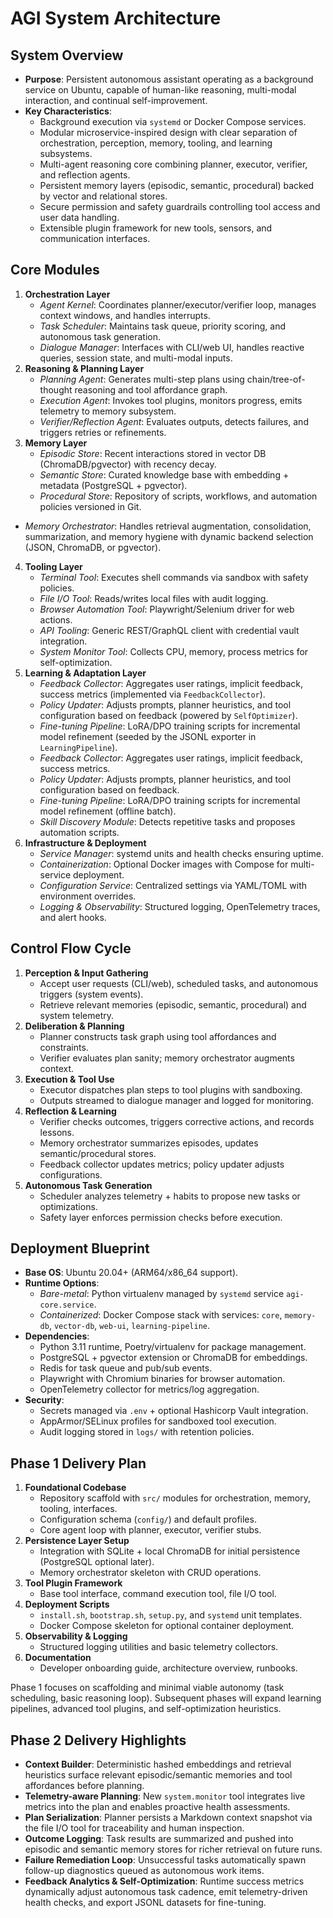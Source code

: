 # AGI System Architecture

## System Overview
- **Purpose**: Persistent autonomous assistant operating as a background service on Ubuntu, capable of human-like reasoning, multi-modal interaction, and continual self-improvement.
- **Key Characteristics**:
  - Background execution via `systemd` or Docker Compose services.
  - Modular microservice-inspired design with clear separation of orchestration, perception, memory, tooling, and learning subsystems.
  - Multi-agent reasoning core combining planner, executor, verifier, and reflection agents.
  - Persistent memory layers (episodic, semantic, procedural) backed by vector and relational stores.
  - Secure permission and safety guardrails controlling tool access and user data handling.
  - Extensible plugin framework for new tools, sensors, and communication interfaces.

## Core Modules
1. **Orchestration Layer**
   - *Agent Kernel*: Coordinates planner/executor/verifier loop, manages context windows, and handles interrupts.
   - *Task Scheduler*: Maintains task queue, priority scoring, and autonomous task generation.
   - *Dialogue Manager*: Interfaces with CLI/web UI, handles reactive queries, session state, and multi-modal inputs.
2. **Reasoning & Planning Layer**
   - *Planning Agent*: Generates multi-step plans using chain/tree-of-thought reasoning and tool affordance graph.
   - *Execution Agent*: Invokes tool plugins, monitors progress, emits telemetry to memory subsystem.
   - *Verifier/Reflection Agent*: Evaluates outputs, detects failures, and triggers retries or refinements.
3. **Memory Layer**
   - *Episodic Store*: Recent interactions stored in vector DB (ChromaDB/pgvector) with recency decay.
   - *Semantic Store*: Curated knowledge base with embedding + metadata (PostgreSQL + pgvector).
   - *Procedural Store*: Repository of scripts, workflows, and automation policies versioned in Git.
  - *Memory Orchestrator*: Handles retrieval augmentation, consolidation, summarization, and memory hygiene with dynamic backend selection (JSON, ChromaDB, or pgvector).
4. **Tooling Layer**
   - *Terminal Tool*: Executes shell commands via sandbox with safety policies.
   - *File I/O Tool*: Reads/writes local files with audit logging.
   - *Browser Automation Tool*: Playwright/Selenium driver for web actions.
   - *API Tooling*: Generic REST/GraphQL client with credential vault integration.
   - *System Monitor Tool*: Collects CPU, memory, process metrics for self-optimization.
5. **Learning & Adaptation Layer**
   - *Feedback Collector*: Aggregates user ratings, implicit feedback, success metrics (implemented via `FeedbackCollector`).
   - *Policy Updater*: Adjusts prompts, planner heuristics, and tool configuration based on feedback (powered by `SelfOptimizer`).
   - *Fine-tuning Pipeline*: LoRA/DPO training scripts for incremental model refinement (seeded by the JSONL exporter in `LearningPipeline`).
   - *Feedback Collector*: Aggregates user ratings, implicit feedback, success metrics.
   - *Policy Updater*: Adjusts prompts, planner heuristics, and tool configuration based on feedback.
   - *Fine-tuning Pipeline*: LoRA/DPO training scripts for incremental model refinement (offline batch).
   - *Skill Discovery Module*: Detects repetitive tasks and proposes automation scripts.
6. **Infrastructure & Deployment**
   - *Service Manager*: systemd units and health checks ensuring uptime.
   - *Containerization*: Optional Docker images with Compose for multi-service deployment.
   - *Configuration Service*: Centralized settings via YAML/TOML with environment overrides.
   - *Logging & Observability*: Structured logging, OpenTelemetry traces, and alert hooks.

## Control Flow Cycle
1. **Perception & Input Gathering**
   - Accept user requests (CLI/web), scheduled tasks, and autonomous triggers (system events).
   - Retrieve relevant memories (episodic, semantic, procedural) and system telemetry.
2. **Deliberation & Planning**
   - Planner constructs task graph using tool affordances and constraints.
   - Verifier evaluates plan sanity; memory orchestrator augments context.
3. **Execution & Tool Use**
   - Executor dispatches plan steps to tool plugins with sandboxing.
   - Outputs streamed to dialogue manager and logged for monitoring.
4. **Reflection & Learning**
   - Verifier checks outcomes, triggers corrective actions, and records lessons.
   - Memory orchestrator summarizes episodes, updates semantic/procedural stores.
   - Feedback collector updates metrics; policy updater adjusts configurations.
5. **Autonomous Task Generation**
   - Scheduler analyzes telemetry + habits to propose new tasks or optimizations.
   - Safety layer enforces permission checks before execution.

## Deployment Blueprint
- **Base OS**: Ubuntu 20.04+ (ARM64/x86_64 support).
- **Runtime Options**:
  - *Bare-metal*: Python virtualenv managed by `systemd` service `agi-core.service`.
  - *Containerized*: Docker Compose stack with services: `core`, `memory-db`, `vector-db`, `web-ui`, `learning-pipeline`.
- **Dependencies**:
  - Python 3.11 runtime, Poetry/virtualenv for package management.
  - PostgreSQL + pgvector extension or ChromaDB for embeddings.
  - Redis for task queue and pub/sub events.
  - Playwright with Chromium binaries for browser automation.
  - OpenTelemetry collector for metrics/log aggregation.
- **Security**:
  - Secrets managed via `.env` + optional Hashicorp Vault integration.
  - AppArmor/SELinux profiles for sandboxed tool execution.
  - Audit logging stored in `logs/` with retention policies.

## Phase 1 Delivery Plan
1. **Foundational Codebase**
   - Repository scaffold with `src/` modules for orchestration, memory, tooling, interfaces.
   - Configuration schema (`config/`) and default profiles.
   - Core agent loop with planner, executor, verifier stubs.
2. **Persistence Layer Setup**
   - Integration with SQLite + local ChromaDB for initial persistence (PostgreSQL optional later).
   - Memory orchestrator skeleton with CRUD operations.
3. **Tool Plugin Framework**
   - Base tool interface, command execution tool, file I/O tool.
4. **Deployment Scripts**
   - `install.sh`, `bootstrap.sh`, `setup.py`, and `systemd` unit templates.
   - Docker Compose skeleton for optional container deployment.
5. **Observability & Logging**
   - Structured logging utilities and basic telemetry collectors.
6. **Documentation**
   - Developer onboarding guide, architecture overview, runbooks.

Phase 1 focuses on scaffolding and minimal viable autonomy (task scheduling, basic reasoning loop). Subsequent phases will expand learning pipelines, advanced tool plugins, and self-optimization heuristics.

## Phase 2 Delivery Highlights

- **Context Builder**: Deterministic hashed embeddings and retrieval heuristics surface relevant episodic/semantic memories and tool affordances before planning.
- **Telemetry-aware Planning**: New `system.monitor` tool integrates live metrics into the plan and enables proactive health assessments.
- **Plan Serialization**: Planner persists a Markdown context snapshot via the file I/O tool for traceability and human inspection.
- **Outcome Logging**: Task results are summarized and pushed into episodic and semantic memory stores for richer retrieval on future runs.
- **Failure Remediation Loop**: Unsuccessful tasks automatically spawn follow-up diagnostics queued as autonomous work items.
- **Feedback Analytics & Self-Optimization**: Runtime success metrics dynamically adjust autonomous task cadence, emit telemetry-driven health checks, and export JSONL datasets for fine-tuning.
